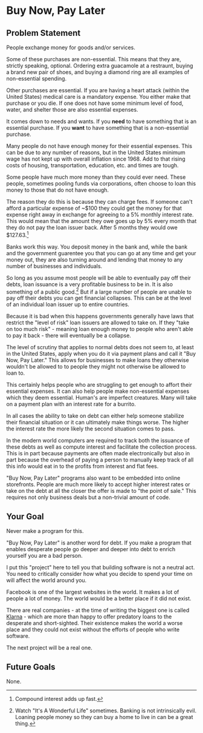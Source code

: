 # Buy Now, Pay Later

## Problem Statement

People exchange money for goods and/or services.

Some of these purchases are non-essential. This means that they are,
strictly speaking, optional. Ordering extra guacamole at a restraunt,
buying a brand new pair of shoes, and buying a diamond ring are all
examples of non-essential spending.

Other purchases are essential. If you are having a heart attack (within
the United States) medical care is a mandatory expense. You either make that
purchase or you die. If one does not have some minimum level of food, water, and shelter
those are also essential expenses.

It comes down to needs and wants. If you **need** to have something that is an essential purchase.
If you **want** to have something that is a non-essential purchase.

Many people do not have enough money for their essential expenses.
This can be due to any number of reasons, but in the United States minimum wage has
not kept up with overall inflation since 1968. Add to that rising costs of housing,
transportation, education, etc. and times are tough.

Some people have much more money than they could ever need. These people,
sometimes pooling funds via corporations, often choose to loan this money
to those that do not have enough.

The reason they do this is because they can charge fees. If someone can't afford
a particular expense of ~$100 they could get the money for that expense right away in exchange for agreeing
to a 5% monthly interest rate. This would mean that the amount they owe goes up by 5% every month that they
do not pay the loan issuer back. After 5 months they would owe $127.63.[^compound]

Banks work this way. You deposit money in the bank and, while the bank and the government
guarentee you that you can go at any time and get your money out, they are also turning around
and lending that money to any number of businesses and individuals.

So long as you assume most people will be able to eventually pay off their debts, loan issuance
is a very profitable business to be in. It is also something of a public good.[^christmas] But if a large number of people are unable to pay off their debts
you can get financial collapses. This can be at the level of an individual loan issuer up to entire countries.

Because it is bad when this happens governments generally have laws that restrict the "level of risk"
loan issuers are allowed to take on. If they "take on too much risk" - meaning loan enough money
to people who aren't able to pay it back - there will eventually be a collapse.

The level of scrutiny that applies to normal debts does not seem to, at least in the United States,
apply when you do it via payment plans and call it "Buy Now, Pay Later." This allows for businesses
to make loans they otherwise wouldn't be allowed to to people they might not otherwise be allowed to loan to.

This certainly helps people who are struggling to get enough to affort their essential expenses.
It can also help people make non-essential expenses which they deem essential. Human's are imperfect
creatures. Many will take on a payment plan with an interest rate for a burrito.

In all cases the ability to take on debt can either help someone stabilize their financial situation
or it can ultimately make things worse. The higher the interest rate the more likely the second situation
comes to pass.

In the modern world computers are required to track both the issuance of these debts as
well as compute interest and facilitate the collection process. This is in part because payments
are often made electronically but also in part because the overhead of paying a person
to manually keep track of all this info would eat in to the profits from interest and flat fees.

"Buy Now, Pay Later" programs also want to be embedded into online storefronts. People are much more likely
to accept higher interest rates or take on the debt at all the closer the offer is made to "the point of sale." This requires not only business deals but a non-trivial amount of code.

## Your Goal

Never make a program for this.

"Buy Now, Pay Later" is another word for debt. If you make a program that
enables desperate people go deeper and deeper into debt to enrich yourself
you are a bad person.

I put this "project" here to tell you that building software is not
a neutral act. You need to critically consider how what you decide to spend
your time on will affect the world around you.

Facebook is one of the largest websites in the world. It makes a lot of
people a lot of money. The world would be a better place
if it did not exist.

There are real companies - at the time of writing the biggest one is called [Klarna](https://klarna.com/) -
which are more than happy to offer predatory loans to the desperate and short-sighted. Their existence makes the
world a worse place and they could not exist without the efforts of people who write software.

The next project will be a real one.

## Future Goals

None.

[^compound]: Compound interest adds up fast.

[^christmas]: Watch "It's A Wonderful Life" sometimes. Banking is not intrinsically evil. Loaning people
money so they can buy a home to live in can be a great thing.